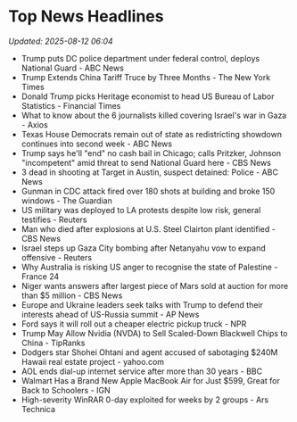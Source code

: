 # Top News Headlines

_Updated: 2025-08-12 06:04_

- Trump puts DC police department under federal control, deploys National Guard - ABC News
- Trump Extends China Tariff Truce by Three Months - The New York Times
- Donald Trump picks Heritage economist to head US Bureau of Labor Statistics - Financial Times
- What to know about the 6 journalists killed covering Israel's war in Gaza - Axios
- Texas House Democrats remain out of state as redistricting showdown continues into second week - ABC News
- Trump says he'll "end" no cash bail in Chicago; calls Pritzker, Johnson "incompetent" amid threat to send National Guard here - CBS News
- 3 dead in shooting at Target in Austin, suspect detained: Police - ABC News
- Gunman in CDC attack fired over 180 shots at building and broke 150 windows - The Guardian
- US military was deployed to LA protests despite low risk, general testifies - Reuters
- Man who died after explosions at U.S. Steel Clairton plant identified - CBS News
- Israel steps up Gaza City bombing after Netanyahu vow to expand offensive - Reuters
- Why Australia is risking US anger to recognise the state of Palestine - France 24
- Niger wants answers after largest piece of Mars sold at auction for more than $5 million - CBS News
- Europe and Ukraine leaders seek talks with Trump to defend their interests ahead of US-Russia summit - AP News
- Ford says it will roll out a cheaper electric pickup truck - NPR
- Trump May Allow Nvidia (NVDA) to Sell Scaled-Down Blackwell Chips to China - TipRanks
- Dodgers star Shohei Ohtani and agent accused of sabotaging $240M Hawaii real estate project - yahoo.com
- AOL ends dial-up internet service after more than 30 years - BBC
- Walmart Has a Brand New Apple MacBook Air for Just $599, Great for Back to Schoolers - IGN
- High-severity WinRAR 0-day exploited for weeks by 2 groups - Ars Technica